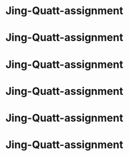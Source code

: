 # Jing-Quatt-assignment
# Jing-Quatt-assignment
# Jing-Quatt-assignment
# Jing-Quatt-assignment
# Jing-Quatt-assignment
# Jing-Quatt-assignment
